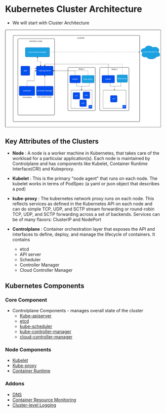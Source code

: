 # Kubernetes Cluster Architecture 

- We will start with Cluster Architecture

![Kubernetes Cluster Architecture](/images/kubernetes-cluster-architecture.svg)

## Key Attributes of the Clusters 

- **Node** : A node is a worker machine in Kubernetes, that takes care of the workload for a particular application(s). Each node is maintained by Controlplane and has components like Kubelet, Container Runtime Interface(CRI) and Kubeproxy. 

- **Kubelet** : This is the primary "node agent" that runs on each node. The kubelet works in terms of PodSpec (a yaml or json object that describes a pod)

- **kube-proxy** : The kubernetes network proxy runs on each node. This reflects services as defined in the Kubernetes API on each node and can do simple TCP, UDP, and SCTP stream forwarding or round-robin TCP, UDP, and SCTP forwarding across a set of backends. Services can be of many flavors: ClusterIP and NodePort

- **Controlplane** : Container orchestration layer that exposes the API and interfaces to define, deploy, and manage the lifecycle of containers. 
It contains 
  - etcd 
  - API server
  - Scheduler 
  - Controller Manager
  - Cloud Controller Manager

## Kubernetes Components 

### Core Component 

- Controlplane Components - manages overall state of the cluster
  - [Kube-apiserver](/docs/02%20-%20Core%20Concepts/02-Kube-API-Server.md) 
  - [etcd](/docs/02%20-%20Core%20Concepts/03-ETCD-server.md)
  - [kube-scheduler](/docs/02%20-%20Core%20Concepts/04-Kube-Scheduler.md)
  - [kube-controller-manager](/docs/02%20-%20Core%20Concepts/05-Kube-Controller-Manager.md)
  - [cloud-controller-manager](/docs/02%20-%20Core%20Concepts/)

### Node Components 
- [Kubelet](/docs/02%20-%20Core%20Concepts/07-Kubelet.md)
- [Kube-proxy](/docs/02%20-%20Core%20Concepts/) 
- [Container Runtime](/docs/02%20-%20Core%20Concepts/)

### Addons 
- [DNS](/docs/02%20-%20Core%20Concepts/)
- [Container Resource Monitoring](/docs/02%20-%20Core%20Concepts/)
- [Cluster-level Logging](/docs/02%20-%20Core%20Concepts/)
